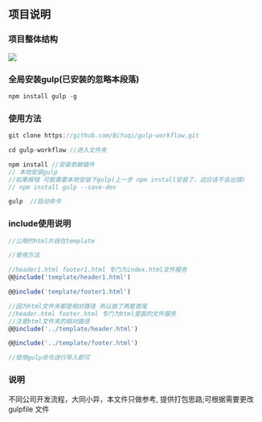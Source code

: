 ## 项目说明

### 项目整体结构
![][1]
### 全局安装gulp(已安装的忽略本段落)
```javascript
npm install gulp -g
```
### 使用方法
```javascript
git clone https://github.com/BiYuqi/gulp-workflow.git

cd gulp-workflow //进入文件夹

npm install //安装依赖插件
// 本地安装gulp
//如果报错 可能需要本地安装下gulp(上一步 npm install安装了，这应该不会出错)
// npm install gulp --save-dev

gulp  //启动命令

```
### include使用说明
```javascript
//公用的html片段在template

//使用方法

//header1.html footer1.html 专门为index.html文件服务
@@include('template/header1.html')

@@include('template/footer1.html')

//因为html文件夹都是相对路径 所以做了两套首尾
//header.html footer.html 专门为html里面的文件服务
//注意html文件夹的相对路径
@@include('../template/header.html')

@@include('../template/footer.html')

//使用gulp命令进行导入即可
```
### 说明

不同公司开发流程，大同小异，本文件只做参考,
提供打包思路;可根据需要更改 gulpfile 文件

[1]: http://oiukswkar.bkt.clouddn.com/gulpfile.png
